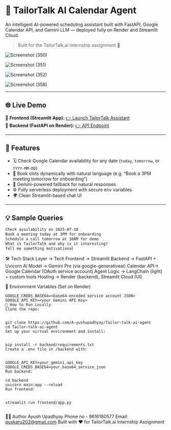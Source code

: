# 🤖 TailorTalk AI Calendar Agent

An intelligent AI-powered scheduling assistant built with FastAPI, Google Calendar API, and Gemini LLM — deployed fully on Render and Streamlit Cloud.

> Built for the TailorTalk.ai internship assignment 🚀

![Screenshot (350)](https://github.com/user-attachments/assets/a713abbe-044a-4290-8e7c-7ad77f12f6da)


![Screenshot (351)](https://github.com/user-attachments/assets/20c484c0-0a91-466f-8754-40c36f23a650)


![Screenshot (352)](https://github.com/user-attachments/assets/b64f7612-47d4-4fa1-9527-674a9be95ab5)


![Screenshot (358)](https://github.com/user-attachments/assets/cfbad9b5-7f0e-4933-a048-0b3ba0628e1e)





---

## 🌐 Live Demo

🔗 **Frontend (Streamlit App):** [👉 Launch TailorTalk Assistant](https://tailor-talk-ai-agent-k7tdj9t4sdnlsvudgxzoer.streamlit.app/)  
🔗 **Backend (FastAPI on Render):** [👉 API Endpoint](https://tailor-talk-ai-agent.onrender.com)

---

## 🧠 Features

- 🗓️ Check Google Calendar availability for any date (`today`, `tomorrow`, or `YYYY-MM-DD`)
- 📅 Book slots dynamically with natural language (e.g. “Book a 3PM meeting tomorrow for onboarding”)
- 🤖 Gemini-powered fallback for natural responses
- ⚙️ Fully serverless deployment with secure env variables
- 🌍 Clean Streamlit-based chat UI

---

## 💡 Sample Queries

```txt
Check availability on 2025-07-10  
Book a meeting today at 3PM for onboarding  
Schedule a call tomorrow at 10AM for demo  
What is TailorTalk and why is it interesting?  
Tell me something motivational  
```

🛠️ Tech Stack
Layer       ->	Tech
Frontend	  ->  Streamlit
Backend	    ->  FastAPI + Uvicorn
AI Model	  ->  Gemini Pro (via google-generativeai)
Calendar API->  Google Calendar (OAuth service account)
Agent Logic	->  LangChain (light) + custom tools
Hosting	    ->  Render (backend), Streamlit Cloud (UI)

🔐 Environment Variables (Set on Render)
```
GOOGLE_CREDS_BASE64=<base64-encoded service account JSON>
GOOGLE_API_KEY=<your Gemini API Key>
🚀 How to Run Locally
Clone the repo:


git clone https://github.com/A-yushupadhyay/Tailor-talk-ai-agent
cd Tailor-talk-ai-agent
Set up your virtual environment and install:


pip install -r backend/requirements.txt
Create a .env file in /backend with:


GOOGLE_API_KEY=your_gemini_api_key
GOOGLE_CREDS_BASE64=your_base64_service_json
Run backend:

cd backend
uvicorn main:app --reload
Run frontend:


streamlit run frontend/app.py


```
🙋‍♂️ Author
Ayush Upadhyay
Phone no - 9616180577
Email: puskaru202@gmail.com
Built with ❤️ for TailorTalk.ai Internship Assignment
